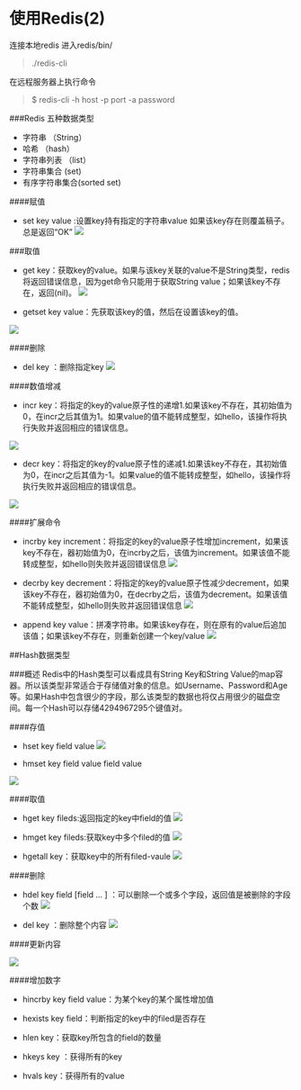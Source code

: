 
# 使用Redis(2)

连接本地redis
进入redis/bin/

> ./redis-cli

在远程服务器上执行命令

>$ redis-cli -h host -p port -a password







###Redis 五种数据类型
* 字符串 （String）
* 哈希 （hash）
* 字符串列表 （list）
* 字符串集合 (set)
* 有序字符串集合(sorted set)

####赋值
 * set key value :设置key持有指定的字符串value 如果该key存在则覆盖稿子。总是返回“OK”
![](http://p2ehgqigv.bkt.clouddn.com/18-3-14/6112132.jpg)

###取值
* get key：获取key的value。如果与该key关联的value不是String类型，redis将返回错误信息，因为get命令只能用于获取String value；如果该key不存在，返回(nil)。
![](http://p2ehgqigv.bkt.clouddn.com/18-3-14/44390420.jpg)

* getset key value：先获取该key的值，然后在设置该key的值。

![](http://p2ehgqigv.bkt.clouddn.com/18-3-14/93562438.jpg)

####删除

* del key ：删除指定key
![](http://p2ehgqigv.bkt.clouddn.com/18-3-14/59346760.jpg)

####数值增减
* incr key：将指定的key的value原子性的递增1.如果该key不存在，其初始值为0，在incr之后其值为1。如果value的值不能转成整型，如hello，该操作将执行失败并返回相应的错误信息。

![](http://p2ehgqigv.bkt.clouddn.com/18-3-14/60859987.jpg)
 
* decr key：将指定的key的value原子性的递减1.如果该key不存在，其初始值为0，在incr之后其值为-1。如果value的值不能转成整型，如hello，该操作将执行失败并返回相应的错误信息。![](http://p2ehgqigv.bkt.clouddn.com/18-3-14/3220096.jpg)

####扩展命令
* incrby key increment：将指定的key的value原子性增加increment，如果该key不存在，器初始值为0，在incrby之后，该值为increment。如果该值不能转成整型，如hello则失败并返回错误信息
 ![](http://p2ehgqigv.bkt.clouddn.com/18-3-14/39108267.jpg)

* 	decrby key decrement：将指定的key的value原子性减少decrement，如果该key不存在，器初始值为0，在decrby之后，该值为decrement。如果该值不能转成整型，如hello则失败并返回错误信息
![](http://p2ehgqigv.bkt.clouddn.com/18-3-14/34541785.jpg)

* 	append key value：拼凑字符串。如果该key存在，则在原有的value后追加该值；如果该key不存在，则重新创建一个key/value
  ![](http://p2ehgqigv.bkt.clouddn.com/18-3-14/1806124.jpg)
  
##Hash数据类型

###概述
Redis中的Hash类型可以看成具有String Key和String Value的map容器。所以该类型非常适合于存储值对象的信息。如Username、Password和Age等。如果Hash中包含很少的字段，那么该类型的数据也将仅占用很少的磁盘空间。每一个Hash可以存储4294967295个键值对。####存值

* hset	key field value
![](http://p2ehgqigv.bkt.clouddn.com/18-3-14/58123507.jpg)

* hmset key field value field value

![](http://p2ehgqigv.bkt.clouddn.com/18-3-14/78431759.jpg)

####取值

* hget key fileds:返回指定的key中field的值
![](http://p2ehgqigv.bkt.clouddn.com/18-3-14/50815200.jpg)

* hmget key fileds:获取key中多个filed的值
 ![](http://p2ehgqigv.bkt.clouddn.com/18-3-14/13915914.jpg)

*	hgetall key：获取key中的所有filed-vaule![](http://p2ehgqigv.bkt.clouddn.com/18-3-14/5488252.jpg)

####删除
* hdel key field [field … ] ：可以删除一个或多个字段，返回值是被删除的字段个数
![](http://p2ehgqigv.bkt.clouddn.com/18-3-14/60587736.jpg)

* del key ：删除整个内容
![](http://p2ehgqigv.bkt.clouddn.com/18-3-14/94178601.jpg)

####更新内容

![](http://p2ehgqigv.bkt.clouddn.com/18-3-14/98186367.jpg)


####增加数字

* hincrby key field value：为某个key的某个属性增加值


*	hexists key field：判断指定的key中的filed是否存在

*	hlen key：获取key所包含的field的数量

* hkeys key ：获得所有的key* hvals key：获得所有的value


<!--
create time: 2018-03-14 16:24:57
Author: Alfred

This file is created by Marboo<http://marboo.io> template file $MARBOO_HOME/.media/starts/default.md
本文件由 Marboo<http://marboo.io> 模板文件 $MARBOO_HOME/.media/starts/default.md 创建
-->

